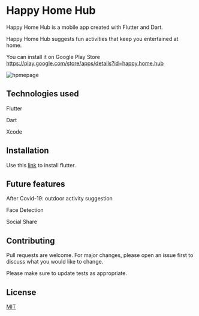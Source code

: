 # Happy Home Hub

Happy Home Hub is a mobile app created with Flutter and Dart.

Happy Home Hub suggests fun activities that keep you entertained at home. 

You can install it on Google Play Store
https://play.google.com/store/apps/details?id=happy.home.hub

![hpmepage](https://user-images.githubusercontent.com/52077647/82753153-882b1400-9dfe-11ea-91d4-147ae5c472d4.png)


## Technologies used
Flutter

Dart

Xcode

## Installation

Use this [link](https://flutter.dev/docs/get-started/install) to install flutter.

## Future features

After Covid-19: outdoor activity suggestion

Face Detection

Social Share

## Contributing
Pull requests are welcome. For major changes, please open an issue first to discuss what you would like to change.

Please make sure to update tests as appropriate.

## License
[MIT](https://choosealicense.com/licenses/mit/)
